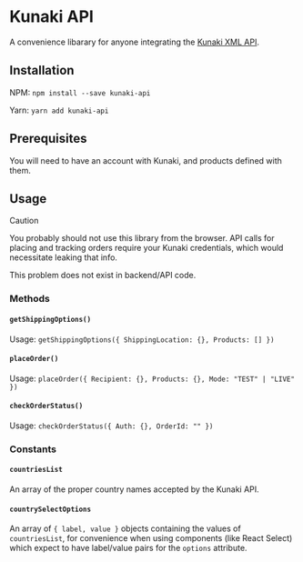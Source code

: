 # Kunaki API

A convenience libarary for anyone integrating the [Kunaki XML API](https://kunaki.com/XMLService.htm).

## Installation

NPM: `npm install --save kunaki-api`

Yarn: `yarn add kunaki-api`

## Prerequisites

You will need to have an account with Kunaki, and products defined with them.

## Usage

> [!CAUTION]
> You probably should not use this library from the browser. API calls for placing and tracking orders require your Kunaki credentials, which would necessitate leaking that info.
>
> This problem does not exist in backend/API code.

### Methods

#### `getShippingOptions()`

Usage: `getShippingOptions({ ShippingLocation: {}, Products: [] })`

#### `placeOrder()`

Usage: `placeOrder({ Recipient: {}, Products: {}, Mode: "TEST" | "LIVE" })`

#### `checkOrderStatus()`

Usage: `checkOrderStatus({ Auth: {}, OrderId: "" })`

### Constants

#### `countriesList`

An array of the proper country names accepted by the Kunaki API.

#### `countrySelectOptions`

An array of `{ label, value }` objects containing the values of `countriesList`, for convenience when using components (like React Select) which expect to have label/value pairs for the `options` attribute.
